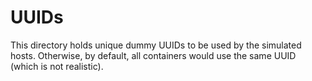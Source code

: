 # UUIDs

This directory holds unique dummy UUIDs to be used by the simulated hosts. Otherwise, by default, all containers would use the same UUID (which is not realistic).
